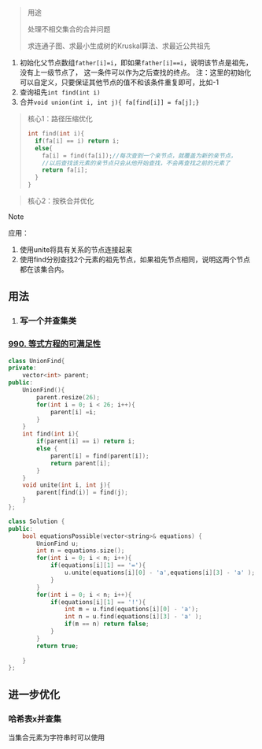 > 用途
>
> 处理不相交集合的合并问题
>
> 求连通子图、求最小生成树的Kruskal算法、求最近公共祖先

1. 初始化父节点数组`father[i]=i`，即如果`father[i]==i`，说明该节点是祖先，没有上一级节点了，
    这一条件可以作为之后查找的终点。
    注：这里的初始化可以自定义，只要保证其他节点的值不和该条件重复即可，比如-1
2. 查询祖先`int find(int i)`
3. 合并`void union(int i, int j){ fa[find[i]] = fa[j];}`



> 核心1：路径压缩优化
>
> ```c++
> int find(int i){
>   if(fa[i] == i) return i;
>   else{
>     fa[i] = find(fa[i]);//每次查到一个亲节点，就覆盖为新的亲节点，
>     //以后查找该元素的亲节点只会从他开始查找，不会再查找之前的元素了
>     return fa[i];
>   }
> }
> ```
>
> 

> 核心2：按秩合并优化
>
> 

> [!note]
>
> 应用：
>
> 1. 使用unite将具有关系的节点连接起来
> 2. 使用find分别查找2个元素的祖先节点，如果祖先节点相同，说明这两个节点都在该集合内。

## 用法

1. ### 写一个并查集类

    



### [990. 等式方程的可满足性](https://leetcode.cn/problems/satisfiability-of-equality-equations/)

```c++
class UnionFind{
private:
    vector<int> parent;
public:
    UnionFind(){
        parent.resize(26);
        for(int i = 0; i < 26; i++){
            parent[i] =i;
        }
    }
    int find(int i){
        if(parent[i] == i) return i;
        else {
            parent[i] = find(parent[i]);
            return parent[i];
        }
    }
    void unite(int i, int j){
        parent[find(i)] = find(j);
    }
};

class Solution {
public:
    bool equationsPossible(vector<string>& equations) {
        UnionFind u;
        int n = equations.size();
        for(int i = 0; i < n; i++){
            if(equations[i][1] == '='){
                u.unite(equations[i][0] - 'a',equations[i][3] - 'a' );
            }
        }
        for(int i = 0; i < n; i++){
            if(equations[i][1] == '!'){
                int m = u.find(equations[i][0] - 'a');
                int n = u.find(equations[i][3] - 'a' );
                if(m == n) return false;
            }
        }
        return true;
        
    }
};


```

## 进一步优化

### 哈希表x并查集

当集合元素为字符串时可以使用